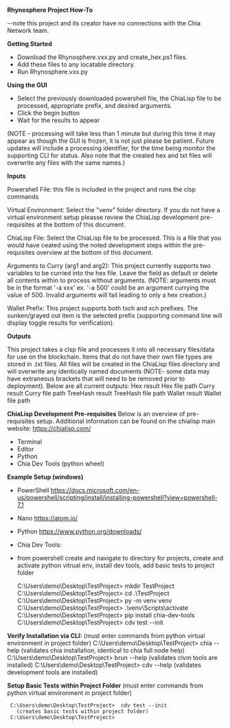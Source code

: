 **Rhynosphere Project How-To**

 --note this project and its creator have no connections with the Chia Network team.


**Getting Started**
 - Download the Rhynosphere.vxx.py and create_hex.ps1 files.
 - Add these files to any locatable directory.
 - Run Rhynosphere.vxx.py

**Using the GUI**
 - Select the previously downloaded powershell file, the ChiaLisp file to be processed, appropriate prefix, and desired arguments.
 - Click the begin button
 - Wait for the results to appear


 (NOTE - processing will take less than 1 minute but during this time it may appear as though the GUI is frozen, it is not just please be patient. Future updates will include a processing identifier, for the time being monitor the supporting CLI for status. Also note that the created hex and txt files will overwrite any files with the same names.)



 **Inputs**

 Powershell File: this file is included in the project and runs the clsp commands

 Virtual Environment: Select the "venv" folder directory. If you do not have a virtual environment setup pleasse review the ChiaLisp development pre-requisites at the bottom of this document.

 ChiaLisp File: Select the ChiaLisp file to be processed. This is a file that you would have ceated using the noted development steps within the pre-requisites overview at the bottom of this document.

 Arguments to Curry (arg1 and arg2): This project currently supports two variables to be curried into the hex file. Leave the field as default or delete all contents within to process without arguments. (NOTE: arguments must be in the format '-a xxx' ex. '-a 500' could be an argument currying the value of 500. Invalid arguments will fail leading to only a hex creation.)

 Wallet Prefix: This project supports both txch and xch prefixes. The sunken/grayed out item is the selected prefix (supporting command line will display toggle results for verification).

 **Outputs**

 This project takes a clsp file and processes it into all necessary files/data for use on the blockchain. Items that do not have their own file types are stored in .txt files. All files will be created in the ChiaLisp files directory and will overwrite any identically named documents (NOTE- some data may have extraneous brackets that will need to be removed prior to deployment). Below are all current outputs:
 Hex result
 Hex file path
 Curry result
 Curry file path
 TreeHash result
 TreeHash file path
 Wallet result
 Wallet file path


 **ChiaLisp Development Pre-requisites**
 Below is an overview of pre-requisites setup. Additional information can be found on the chialisp main website: https://chialisp.com/
 -	Terminal
 -	Editor
 -	Python
 -	Chia Dev Tools (python wheel)


 **Example Setup (windows)**
 -	PowerShell https://docs.microsoft.com/en-us/powershell/scripting/install/installing-powershell?view=powershell-7.1
 -	Nano https://atom.io/
 -	Python https://www.python.org/downloads/
 -	Chia Dev Tools:
   - from powershell create and navigate to directory for projects, create and activate python vitrual env, install dev tools, add basic tests to project folder

     C:\Users\demo\Desktop\TestProject>	mkdir TestProject
     C:\Users\demo\Desktop\TestProject>	cd .\TestProject\
     C:\Users\demo\Desktop\TestProject>	py -m venv venv
     C:\Users\demo\Desktop\TestProject>	.\venv\Scripts\activate
     C:\Users\demo\Desktop\TestProject>	pip install chia-dev-tools
     C:\Users\demo\Desktop\TestProject>  cdv test --init

 **Verify Installation via CLI:** (must enter commands from python virtual environment in project folder)
     C:\Users\demo\Desktop\TestProject>  chia --help
       (validates chia installation, identical to chia full node help)
     C:\Users\demo\Desktop\TestProject>  brun --help
       (validates clvm tools are installed)
     C:\Users\demo\Desktop\TestProject>  cdv --help
       (validates development tools are installed)

 **Setup Basic Tests within Project Folder** (must enter commands from python virtual environment in project folder)

     C:\Users\demo\Desktop\TestProject>  cdv test --init
       (creates basic tests within project folder)
     C:\Users\demo\Desktop\TestProject>  
